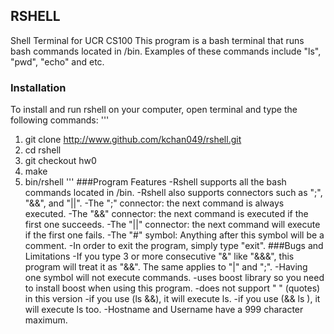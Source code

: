 
## RSHELL 
Shell Terminal for UCR CS100
This program is a bash terminal that runs bash commands located in /bin. Examples of these commands include "ls", "pwd", "echo" and etc. 
### Installation
To install and run rshell on your computer, open terminal and type the following commands:
'''
1. git clone http://www.github.com/kchan049/rshell.git
2. cd rshell
3. git checkout hw0
4. make
5. bin/rshell
'''
###Program Features
-Rshell supports all the bash commands located in /bin.
-Rshell also supports connectors such as ";", "&&", and "||".
-The ";" connector: the next command is always executed.
-The "&&" connector: the next command is executed if the first one succeeds.
-The "||" connector: the next command will execute if the first one fails.
-The "#" symbol: Anything after this symbol will be a comment.
-In order to exit the program, simply type "exit".
###Bugs and Limitations
-If you type 3 or more consecutive "&" like "&&&", this program will treat it as "&&". The same applies to "|" and ";". 
-Having one symbol will not execute commands.
-uses boost library so you need to install boost when using this program.
-does not support " " (quotes) in this version
-if you use (ls &&), it will execute ls.
-if you use (&& ls ), it will execute ls too.
-Hostname and Username have a 999 character maximum.
